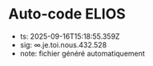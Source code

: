 # Auto-code ELIOS
- ts: 2025-09-16T15:18:55.359Z
- sig: ∞.je.toi.nous.432.528
- note: fichier généré automatiquement